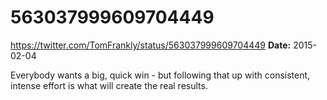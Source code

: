 # 563037999609704449
https://twitter.com/TomFrankly/status/563037999609704449
**Date:** 2015-02-04

Everybody wants a big, quick win - but following that up with consistent, intense effort is what will create the real results.
